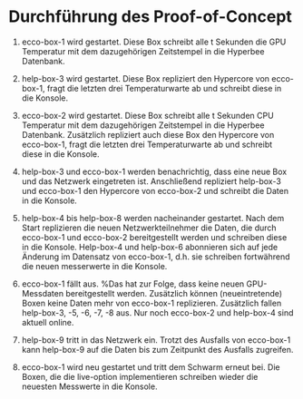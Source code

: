 # Durchführung des Proof-of-Concept

1.  ecco-box-1 wird gestartet. Diese Box schreibt alle t Sekunden die GPU Temperatur mit dem dazugehörigen Zeitstempel in die Hyperbee Datenbank.

2.  help-box-3 wird gestartet. Diese Box repliziert den Hypercore von ecco-box-1, fragt die letzten drei Temperaturwarte ab und schreibt diese in die Konsole.

3.  ecco-box-2 wird gestartet. Diese Box schreibt alle t Sekunden CPU Temperatur mit dem dazugehörigen Zeitstempel in die Hyperbee Datenbank. Zusätzlich repliziert auch diese Box den Hypercore von ecco-box-1, fragt die letzten drei Temperaturwarte ab und schreibt diese in die Konsole.

4.  help-box-3 und ecco-box-1 werden benachrichtig, dass eine neue Box und das Netzwerk eingetreten ist. Anschließend repliziert help-box-3 und ecco-box-1 den Hypercore von ecco-box-2 und schreibt die Daten in die Konsole.

5.  help-box-4 bis help-box-8 werden nacheinander gestartet. Nach dem Start replizieren die neuen Netzwerkteilnehmer die Daten, die durch ecco-box-1 und ecco-box-2 bereitgestellt werden und schreiben diese in die Konsole. Help-box-4 und help-box-6 abonnieren sich auf jede Änderung im Datensatz von ecco-box-1, d.h. sie schreiben fortwährend die neuen messerwerte in die Konsole.

6.  ecco-box-1 fällt aus. %Das hat zur Folge, dass keine neuen GPU-Messdaten bereitgestellt werden. Zusätzlich können (neueintretende) Boxen keine Daten mehr von ecco-box-1 replizieren. Zusätzlich fallen help-box-3, -5, -6, -7, -8 aus. Nur noch ecco-box-2 und help-box-4 sind aktuell online.

7.  help-box-9 tritt in das Netzwerk ein. Trotzt des Ausfalls von ecco-box-1 kann help-box-9 auf die Daten bis zum Zeitpunkt des Ausfalls zugreifen.

8.  ecco-box-1 wird neu gestartet und tritt dem Schwarm erneut bei. Die Boxen, die die live-option implementieren schreiben wieder die neuesten Messwerte in die Konsole.
